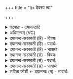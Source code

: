 +++
title = "३० देवस्य त्वा"

+++
<details><summary>पदपाठः - दयानन्दादि</summary>

दे॒वस्य॑। त्वा॒। स॒वि॒तुः। प्र॒स॒व इति॑ प्रऽस॒वे। अ॒श्विनोः॑। बा॒हुभ्या॒मिति॑ बा॒हुऽभ्याम्। पू॒ष्णः। हस्ता॑भ्याम्। सर॑स्वत्यै। वा॒चः। य॒न्तुः। य॒न्त्रिये॑। द॒धा॒मि॒। बृह॒स्पतेः॑। त्वा॒। साम्रा॑ज्ये॒नेति॒ साम्ऽरा॑ज्येन। अ॒भि। सि॒ञ्चा॒मि॒। अ॒सौ॒। ३०।
</details>

<details><summary>अधिमन्त्रम् (VC)</summary>

- इन्द्रो देवता
- बृहस्पतिर्ऋषिः
- जगती
- निषादः
</details>

<details><summary>दयानन्द-सरस्वती (हि) - विषयः</summary>

फिर कहाँ कैसे को राजा करें, इस विषय का उपदेश अगले मन्त्र में किया है ॥
</details>

<details><summary>दयानन्द-सरस्वती (हि) - पदार्थः</summary>

पदार्थान्वयभाषाः -  हे सब अच्छे गुण कर्म्म स्वभावयुक्त विद्वन् ! (असौ) यह मैं (सवितुः) सब जगत् के उत्पन्न करनेवाले ईश्वर (देवस्य) प्रकाशमान जगदीश्वर के (प्रसवे) उत्पन्न किये संसार में (सरस्वत्यै) अच्छे प्रकार शिल्पविद्यायुक्त (वाचः) वेदवाणी के मध्य (अश्विनोः) सूर्य्य-चन्द्रमा के बल और आकर्षण के समान (बाहुभ्याम्) भुजाओं से (पूष्णः) वायु के समान धारण-पोषण गुणयुक्त (हस्ताभ्याम्) हाथों से (त्वा) तुम को (दधामि) धारण करता हूँ और (बृहस्पतेः) बड़े विद्वान् के (यन्त्रिये) कारीगरी विद्या से सिद्ध किये राज्य में (साम्राज्येन) चक्रवर्ती राजा के गुण से सहित (त्वा) तुझ को (अभि) सब ओर से (सिञ्चामि) सुगन्धित रसों से मार्जन करता हूँ ॥३०॥
</details>

<details><summary>दयानन्द-सरस्वती (हि) - भावार्थः</summary>

भावार्थभाषाः -  मनुष्यों को योग्य है कि ईश्वर में प्रेमी, बल, पराक्रम, पुष्टियुक्त, चतुर, सत्यवादी, जितेन्द्रिय, धर्मात्मा, प्रजापालन में समर्थ विद्वान् को अच्छे प्रकार परीक्षा कर सभा का स्वामी करने के लिये अभिषेक करके राजधर्म की उन्नति अच्छे प्रकार नित्य किया करें ॥३०॥
</details>

<details><summary>दयानन्द-सरस्वती (सं) - विषयः</summary>

पुनः क्व कीदृशं राजानं कुर्य्युरित्युपदिश्यते ॥
</details>

<details><summary>दयानन्द-सरस्वती (सं) - पदार्थः</summary>

पदार्थान्वयभाषाः -  हे अखिलशुभगुणकर्मस्वभावयुक्त विद्वन् ! असावहं सवितुर्देवस्य जगदीश्वरस्य प्रसवे सरस्वत्यै वाचोऽश्विनोर्बाहूभ्यां पूष्णो हस्ताभ्यां त्वा दधामि, यन्तुर्बृहस्पतेर्यन्त्रिये साम्राज्येन त्वाभिषिञ्चामि ॥३०॥
</details>

<details><summary>दयानन्द-सरस्वती (सं) - भावार्थः</summary>

भावार्थभाषाः -  अत्र वाचकलुप्तोपमालङ्कारः। मनुष्यैरीश्वरप्रियं बलवीर्यपुष्टियुक्तं प्रगल्भं सत्यवादिनं जितेन्द्रियं धार्मिकं प्रजापालनक्षमं विद्वांसं सुपरीक्ष्य सभाया अधिष्ठातृत्वेनाभिषिच्य राजधर्म उन्नेयः ॥३०॥
</details>

<details><summary>सविता जोशी ← दयानन्दः (म) - भावार्थः</summary>

भावार्थभाषाः -  माणसांनी ईश्वरभक्त, बलवान, पराक्रमी, निरोगी, चतुर, सत्यवादी, जितेन्द्रिय, धर्मात्मा, प्रजापालन करण्यास समर्थ व विद्वान असलेल्या अशा माणसाची परीक्षा करून त्याला राजा म्हणून निवडावे व सतत राजधर्म वृद्धिंगत करावा.
</details>